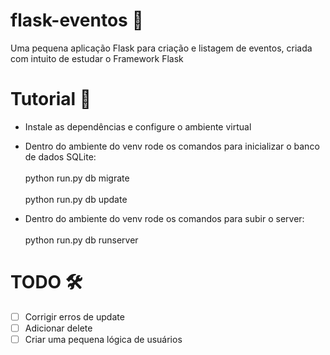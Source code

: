 # flask-eventos 📖
Uma pequena aplicação Flask para criação e listagem de eventos, criada com intuito de estudar o Framework Flask

# Tutorial 📝
- Instale as dependências e configure o ambiente virtual
- Dentro do ambiente do venv rode os comandos para inicializar o banco de dados SQLite:
 <br/><br/>python run.py db migrate
 <br/><br/>python run.py db update
 
- Dentro do ambiente do venv rode os comandos para subir o server:
 <br/><br/>python run.py db runserver

# TODO 🛠
- [ ] Corrigir erros de update
- [ ] Adicionar delete
- [ ] Criar uma pequena lógica de usuários
